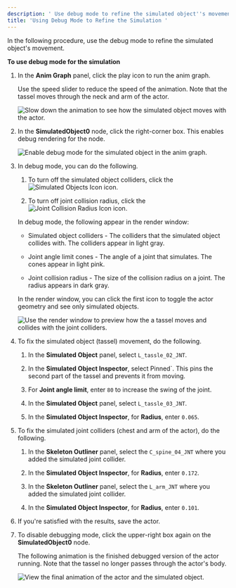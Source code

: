 ```yaml
---
description: ' Use debug mode to refine the simulated object''s movement in Open 3D Engine. '
title: 'Using Debug Mode to Refine the Simulation '
---
```


In the following procedure, use the debug mode to refine the simulated object's movement.

**To use debug mode for the simulation**

1. In the **Anim Graph** panel, click the play icon to run the anim graph.

    Use the speed slider to reduce the speed of the animation. Note that the tassel moves through the neck and arm of the actor.

    ![Slow down the animation to see how the simulated object moves with the actor.](/images/user-guide/actor-animation/simulated-objects-21.gif)

1. In the **SimulatedObject0** node, click the right-corner box. This enables debug rendering for the node.

    ![Enable debug mode for the simulated object in the anim graph.](/images/user-guide/actor-animation/simulated-objects-19.gif)

1. In debug mode, you can do the following.

    1. To turn off the simulated object colliders, click the ![Simulated Objects Icon](/images/user-guide/actor-animation/simulated-objects-20.png) icon.

    1. To turn off joint collision radius, click the ![Joint Collision Radius Icon](/images/user-guide/actor-animation/simulated-objects-5.png) icon.

    In debug mode, the following appear in the render window:

    + Simulated object colliders - The colliders that the simulated object collides with. The colliders appear in light gray.

    + Joint angle limit cones - The angle of a joint that simulates. The cones appear in light pink.

    + Joint collision radius - The size of the collision radius on a joint. The radius appears in dark gray.

    In the render window, you can click the first icon to toggle the actor geometry and see only simulated objects.

    ![Use the render window to preview how the a tassel moves and collides with the joint colliders.](/images/user-guide/actor-animation/simulated-objects-22.gif)

1. To fix the simulated object (tassel) movement, do the following.

    1. In the **Simulated Object** panel, select `L_tassle_02_JNT`.

    1. In the **Simulated Object Inspector**, select Pinned`. This pins the second part of the tassel and prevents it from moving.

    1. For **Joint angle limit**, enter `80` to increase the swing of the joint.

    1. In the **Simulated Object** panel, select `L_tassle_03_JNT`.

    1. In the **Simulated Object Inspector**, for **Radius**, enter `0.065`.

1. To fix the simulated joint colliders (chest and arm of the actor), do the following.

    1. In the **Skeleton Outliner** panel, select the `C_spine_04_JNT` where you added the simulated joint collider.

    1. In the **Simulated Object Inspector**, for **Radius**, enter `0.172`.

    1. In the **Skeleton Outliner** panel, select the `L_arm_JNT` where you added the simulated joint collider.

    1. In the **Simulated Object Inspector**, for **Radius**, enter `0.101`.

1. If you're satisfied with the results, save the actor.

1. To disable debugging mode, click the upper-right box again on the **SimulatedObject0** node.

    The following animation is the finished debugged version of the actor running. Note that the tassel no longer passes through the actor's body.

    ![View the final animation of the actor and the simulated object.](/images/shared/simulated-objects-23.gif)
    
